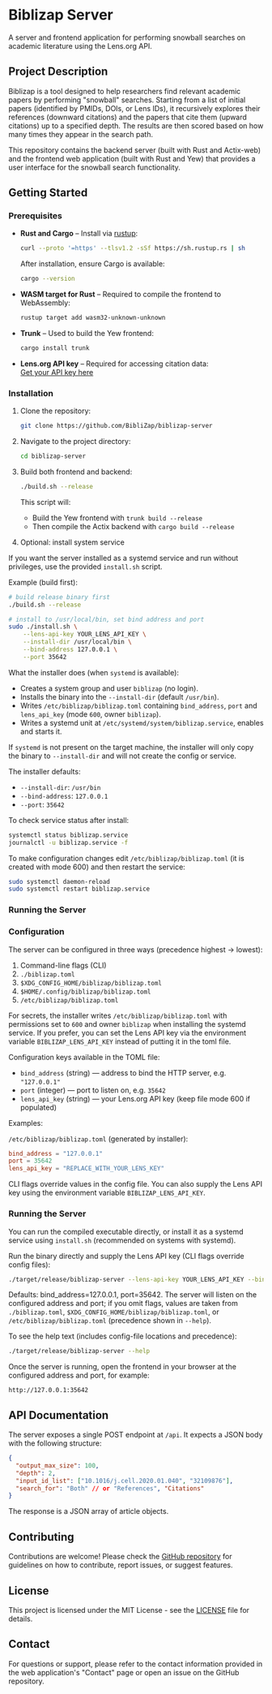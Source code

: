 # Biblizap Server

A server and frontend application for performing snowball searches on academic literature using the Lens.org API.

## Project Description

Biblizap is a tool designed to help researchers find relevant academic papers by performing "snowball" searches. Starting from a list of initial papers (identified by PMIDs, DOIs, or Lens IDs), it recursively explores their references (downward citations) and the papers that cite them (upward citations) up to a specified depth. The results are then scored based on how many times they appear in the search path.

This repository contains the backend server (built with Rust and Actix-web) and the frontend web application (built with Rust and Yew) that provides a user interface for the snowball search functionality.

## Getting Started

### Prerequisites

- **Rust and Cargo** – Install via [rustup](https://rustup.rs):
    ```bash
    curl --proto '=https' --tlsv1.2 -sSf https://sh.rustup.rs | sh
    ```
    After installation, ensure Cargo is available:
    ```bash
    cargo --version
    ```

- **WASM target for Rust** – Required to compile the frontend to WebAssembly:
    ```bash
    rustup target add wasm32-unknown-unknown
    ```

- **Trunk** – Used to build the Yew frontend:
    ```bash
    cargo install trunk
    ```

- **Lens.org API key** – Required for accessing citation data:  
    [Get your API key here](https://www.lens.org/lens/user/api-key)

### Installation

1. Clone the repository:
    ```bash
    git clone https://github.com/BibliZap/biblizap-server
    ```

2. Navigate to the project directory:
    ```bash
    cd biblizap-server
    ```

3. Build both frontend and backend:
    ```bash
    ./build.sh --release
    ```

    This script will:
    - Build the Yew frontend with `trunk build --release`
    - Then compile the Actix backend with `cargo build --release`

4. Optional: install system service

If you want the server installed as a systemd service and run without privileges, use the provided `install.sh` script.

Example (build first):

```bash
# build release binary first
./build.sh --release

# install to /usr/local/bin, set bind address and port
sudo ./install.sh \
    --lens-api-key YOUR_LENS_API_KEY \
    --install-dir /usr/local/bin \
    --bind-address 127.0.0.1 \
    --port 35642
```

What the installer does (when `systemd` is available):
- Creates a system group and user `biblizap` (no login).
- Installs the binary into the `--install-dir` (default `/usr/bin`).
- Writes `/etc/biblizap/biblizap.toml` containing `bind_address`, `port` and `lens_api_key` (mode `600`, owner `biblizap`).
- Writes a systemd unit at `/etc/systemd/system/biblizap.service`, enables and starts it.

If `systemd` is not present on the target machine, the installer will only copy the binary to `--install-dir` and will not create the config or service.

The installer defaults:
- `--install-dir`: `/usr/bin`
- `--bind-address`: `127.0.0.1`
- `--port`: `35642`

To check service status after install:

```bash
systemctl status biblizap.service
journalctl -u biblizap.service -f
```

To make configuration changes edit `/etc/biblizap/biblizap.toml` (it is created with mode 600) and then restart the service:

```bash
sudo systemctl daemon-reload
sudo systemctl restart biblizap.service
```

### Running the Server
### Configuration

The server can be configured in three ways (precedence highest -> lowest):

1. Command-line flags (CLI)
2. `./biblizap.toml`
3. `$XDG_CONFIG_HOME/biblizap/biblizap.toml`
4. `$HOME/.config/biblizap/biblizap.toml`
5. `/etc/biblizap/biblizap.toml`

For secrets, the installer writes `/etc/biblizap/biblizap.toml` with permissions set to `600` and owner `biblizap` when installing the systemd service. If you prefer, you can set the Lens API key via the environment variable `BIBLIZAP_LENS_API_KEY` instead of putting it in the toml file.

Configuration keys available in the TOML file:

- `bind_address` (string) — address to bind the HTTP server, e.g. `"127.0.0.1"`
- `port` (integer) — port to listen on, e.g. `35642`
- `lens_api_key` (string) — your Lens.org API key (keep file mode 600 if populated)

Examples:

`/etc/biblizap/biblizap.toml` (generated by installer):

```toml
bind_address = "127.0.0.1"
port = 35642
lens_api_key = "REPLACE_WITH_YOUR_LENS_KEY"
```

CLI flags override values in the config file. You can also supply the Lens API key using the environment variable `BIBLIZAP_LENS_API_KEY`.

### Running the Server

You can run the compiled executable directly, or install it as a systemd service using `install.sh` (recommended on systems with systemd).

Run the binary directly and supply the Lens API key (CLI flags override config files):

```bash
./target/release/biblizap-server --lens-api-key YOUR_LENS_API_KEY --bind-address 127.0.0.1 --port 35642
```

Defaults: bind_address=127.0.0.1, port=35642. The server will listen on the configured address and port; if you omit flags, values are taken from `./biblizap.toml`, `$XDG_CONFIG_HOME/biblizap/biblizap.toml`, or `/etc/biblizap/biblizap.toml` (precedence shown in `--help`).

To see the help text (includes config-file locations and precedence):

```bash
./target/release/biblizap-server --help
```

Once the server is running, open the frontend in your browser at the configured address and port, for example:

```
http://127.0.0.1:35642
```

## API Documentation

The server exposes a single POST endpoint at `/api`.
It expects a JSON body with the following structure:

```json
{
  "output_max_size": 100,
  "depth": 2,
  "input_id_list": ["10.1016/j.cell.2020.01.040", "32109876"],
  "search_for": "Both" // or "References", "Citations"
}
```

The response is a JSON array of article objects.

## Contributing

Contributions are welcome! Please check the [GitHub repository](https://github.com/BibliZap/BibliZap) for guidelines on how to contribute, report issues, or suggest features.

## License

This project is licensed under the MIT License - see the [LICENSE](LICENSE) file for details.

## Contact

For questions or support, please refer to the contact information provided in the web application's "Contact" page or open an issue on the GitHub repository.